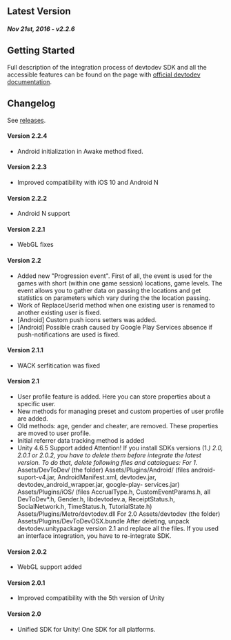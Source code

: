 Latest Version 
--------------
##### _Nov 21st, 2016_ - v2.2.6

Getting Started
---------------
Full description of the integration process of devtodev SDK and all the accessible features can be found on the page with [official devtodev documentation](https://www.devtodev.com/help/73).

Changelog
---------
See [releases](https://github.com/devtodev-analytics/unity-sdk/releases).

#### Version 2.2.4
* Android initialization in Awake method fixed.

#### Version 2.2.3
* Improved compatibility with iOS 10 and Android N

#### Version 2.2.2
* Android N support

#### Version 2.2.1
* WebGL fixes

#### Version 2.2
* Added new "Progression event". First of all, the event is used for the games with short (within one game session) locations, game levels. The event allows you to gather data on passing the locations and get statistics on parameters which vary during the the location passing.
* Work of ReplaceUserId method when one existing user is renamed to another existing user is fixed.
* [Android] Custom push icons setters was added.
* [Android] Possible crash caused by Google Play Services absence if push-notifications are used is fixed.

#### Version 2.1.1
* WACK serfitication was fixed

#### Version 2.1
* User profile feature is added. Here you can store properties about a specific user.
* New methods for managing preset and custom properties of user profile are added.
* Old methods: age, gender and cheater, are removed. These properties are moved to user profile.
* Initial referrer data tracking method is added
* Unity 4.6.5 Support added
 Attention! If you install SDKs versions (1.*) 2.0, 2.0.1 or 2.0.2, you have to delete them before integrate the latest version. To do that, delete following files and catalogues:
 For 1.*
 Assets/DevToDev/ (the folder)
 Assets/Plugins/Android/  (files android-suport-v4.jar, AndroidManifest.xml, devtodev.jar, devtodev_android_wrapper.jar, google-play-  services.jar)
 Assets/Plugins/iOS/ (files AccrualType.h, CustomEventParams.h, all DevToDev*.h, Gender.h, libdevtodev.a, ReceiptStatus.h, SocialNetwork.h, TimeStatus.h, TutorialState.h)
 Assets/Plugins/Metro/devtodev.dll
 For 2.0
 Assets/devtodev (the folder) 
 Assets/Plugins/DevToDevOSX.bundle
 After deleting, unpack devtodev.unitypackage version 2.1 and replace all the files. If you used an ​interface integration, you have to re-integrate SDK.

#### Version 2.0.2
* WebGL support added

#### Version 2.0.1
* Improved compatibility with the 5th version of Unity

#### Version 2.0
* Unified SDK for Unity! One SDK for all platforms.
